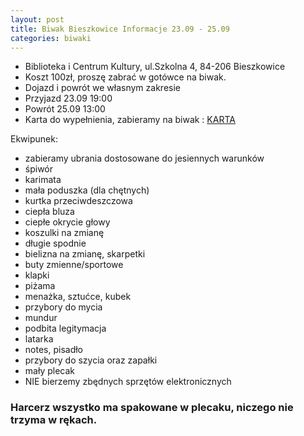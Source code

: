 ```yaml
---
layout: post
title: Biwak Bieszkowice Informacje 23.09 - 25.09
categories: biwaki
---
```

- Biblioteka i Centrum Kultury, ul.Szkolna 4, 84-206 Bieszkowice
- Koszt 100zł, proszę zabrać w gotówce na biwak.
- Dojazd i powrót we własnym zakresie
- Przyjazd 23.09 19:00 
- Powrót 25.09 13:00
- Karta do wypełnienia, zabieramy na biwak : <a href="https://drive.google.com/file/d/1iMbI7Pokb_CPN3tbemO0Aaf74HVFcgbJ/view?usp=sharing">KARTA</a>

Ekwipunek:
- zabieramy ubrania dostosowane do jesiennych warunków
- śpiwór
- karimata
- mała poduszka (dla chętnych)
- kurtka przeciwdeszczowa
- ciepła bluza
- ciepłe okrycie głowy
- koszulki na zmianę
- długie spodnie
- bielizna na zmianę, skarpetki
- buty zmienne/sportowe
- klapki
- piżama
- menażka, sztućce, kubek
- przybory do mycia
- mundur 
- podbita legitymacja
- latarka
- notes, pisadło
- przybory do szycia oraz zapałki
- mały plecak
- NIE bierzemy zbędnych sprzętów elektronicznych
### Harcerz wszystko ma spakowane w plecaku, niczego nie trzyma w rękach.